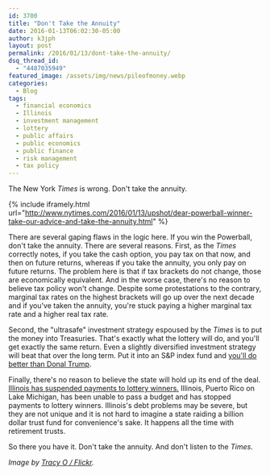 ```yaml
---
id: 3700
title: "Don't Take the Annuity"
date: 2016-01-13T06:02:30-05:00
author: k3jph
layout: post
permalink: /2016/01/13/dont-take-the-annuity/
dsq_thread_id:
  - "4487035949"
featured_image: /assets/img/news/pileofmoney.webp
categories:
  - Blog
tags:
  - financial economics
  - Illinois
  - investment management
  - lottery
  - public affairs
  - public economics
  - public finance
  - risk management
  - tax policy
---
```

The New York _Times_ is wrong.  Don't take the annuity.

{% include iframely.html url="http://www.nytimes.com/2016/01/13/upshot/dear-powerball-winner-take-our-advice-and-take-the-annuity.html" %}

There are several gaping flaws in the logic here.  If you win the Powerball, don't take the annuity.  There are several reasons.  First, as the _Times_ correctly notes, if you take the cash option, you pay tax on that now, and then on future returns, whereas if you take the annuity, you only pay on future returns.  The problem here is that if tax brackets do not change, those are economically equivalent.  And in the worse case, there's no reason to believe tax policy won't change.  Despite some protestations to the contrary, marginal tax rates on the highest brackets will go up over the next decade and if you've taken the annuity, you're stuck paying a higher marginal tax rate and a higher real tax rate.

Second, the "ultrasafe" investment strategy espoused by the _Times_ is to put the money into Treasuries.  That's exactly what the lottery will do, and you'll get exactly the same return.  Even a slightly diversified investment strategy will beat that over the long term.  Put it into an S&P index fund and [you'll do better than Donal Trump](http://fortune.com/2015/08/20/donald-trump-index-funds/).

Finally, there's no reason to believe the state will hold up its end of the deal.  [Illinois has suspended payments to lottery winners.](https://jameshoward.us/2015/10/16/illinoiss-junk-bonds/)  Illinois, Puerto Rico on Lake Michigan, has been unable to pass a budget and has stopped payments to lottery winners.  Illinois's debt problems may be severe, but they are not unique and it is not hard to imagine a state raiding a billion dollar trust fund for convenience's sake.  It happens all the time with retirement trusts.

So there you have it.  Don't take the annuity.  And don't listen to the _Times_.

_Image by [Tracy O / Flickr](https://www.flickr.com/photos/tracy_olson/61056391)._
